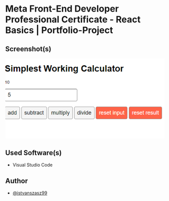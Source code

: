 ﻿# Meta Front-End Developer Professional Certificate - React Basics | Portfolio-Project
 
## Screenshot(s)
![Screenshot](screenshots/screenshot-1.png)

## Used Software(s)
- Visual Studio Code

## Author
- [@istvanszasz99](https://www.github.com/istvanszasz99)

